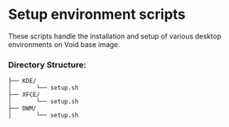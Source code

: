 # Setup environment scripts

These scripts handle the installation and setup of various desktop environments on Void base image.

### Directory Structure:

```Environment
├── KDE/
│       └── setup.sh
├── XFCE/
│       └── setup.sh
├── DWM/
│       └── setup.sh
```
